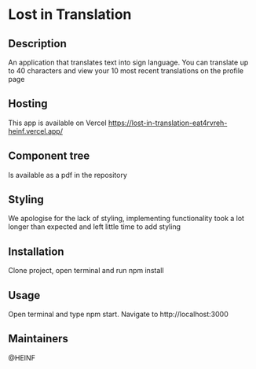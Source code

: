 # Lost in Translation

## Description
An application that translates text into sign language.
You can translate up to 40 characters and view your 10 most recent translations on the profile page

## Hosting
This app is available on Vercel https://lost-in-translation-eat4rvreh-heinf.vercel.app/

## Component tree
Is available as a pdf in the repository

## Styling
We apologise for the lack of styling, implementing functionality took a lot longer than expected and left little time to add styling

## Installation
Clone project, open terminal and run npm install

## Usage
Open terminal and type npm start. Navigate to http://localhost:3000

## Maintainers
@HEINF


